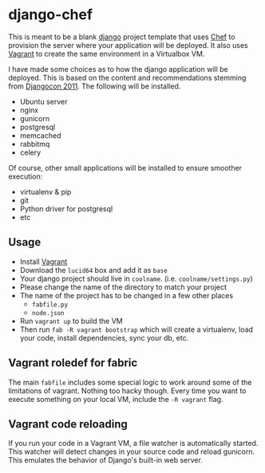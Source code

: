 django-chef
===========

This is meant to be a blank [django][1] project template that uses [Chef][2] to
provision the server where your application will be deployed. It also uses
[Vagrant][3] to create the same environment in a Virtualbox VM.

I have made some choices as to how the django application will be deployed.
This is based on the content and recommendations stemming from [Djangocon
2011][4]. The following will be installed.

* Ubuntu server
* nginx
* gunicorn
* postgresql
* memcached
* rabbitmq
* celery

Of course, other small applications will be installed to ensure smoother
execution:

* virtualenv & pip
* git
* Python driver for postgresql
* etc


Usage
-----

* Install [Vagrant][3]
* Download the `lucid64` box and add it as `base`
* Your django project should live in `coolname`. (i.e. `coolname/settings.py`)
* Please change the name of the directory to match your project
* The name of the project has to be changed in a few other places
    * `fabfile.py`
    * `node.json`
* Run `vagrant up` to build the VM
* Then run `fab -R vagrant bootstrap` which will create a virtualenv, load your
  code, install dependencies, sync your db, etc.


Vagrant roledef for fabric
--------------------------

The main `fabfile` includes some special logic to work around some of the
limitations of vagrant. Nothing too hacky though. Every time you want to
execute something on your local VM, include the `-R vagrant` flag.

Vagrant code reloading
----------------------

If you run your code in a Vagrant VM, a file watcher is automatically started.
This watcher will detect changes in your source code and reload gunicorn. This
emulates the behavior of Django's built-in web server.


[1]: https://www.djangoproject.com/
[2]: http://www.opscode.com/chef/
[3]: http://vagrantup.com/
[4]: http://djangocon.us/
